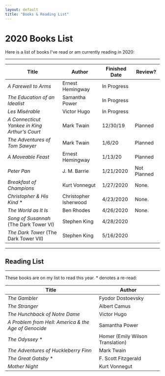 ```yaml
---
layout: default
title: "Books & Reading List"
---
```


# 2020 Books List

Here is a list of books I've read or am currently reading in 2020:

---

| Title | Author | Finished Date | Review? |
|-------|--------|---------|---------|
| *A Farewell to Arms* | Ernest Hemingway | In Progress | |
| *The Education of an Idealist* | Samantha Power | In Progress | |
| *Les Misérable* | Victor Hugo | In Progress | |
| *A Connecticut Yankee in King Arthur's Court* | Mark Twain | 12/30/19 | Planned |
| *The Adventures of Tom Sawyer* | Mark Twain | 1/6/20 | Planned |
| *A Moveable Feast* | Ernest Hemingway | 1/13/20 | Planned |
| *Peter Pan* | J. M. Barrie | 1/21/2020 | Not Planned |
| *Breakfast of Champions* | Kurt Vonnegut | 1/27/2020 | None. |
| *Christopher & His Kind* \* | Christopher Isherwood | 4/23/2020 | None. |
| *The World as It Is* | Ben Rhodes | 4/26/2020 | None. |
| *Song of Susannah* (The Dark Tower VI) | Stephen King | 4/28/2020 | |
| *The Dark Tower* (The Dark Tower VII) | Stephen King | 5/16/2020 | |


---

## Reading List

---

These books are on my list to read this year.  * denotes a re-read:

| Title | Author |
|-------|--------|
| *The Gambler* | Fyodor Dostoevsky |
| *The Stranger* | Albert Camus |
| *The Hunchback of Notre Dame* | Victor Hugo |
| *A Problem from Hell: America & the Age of Genocide* | Samantha Power |
| *The Odyssey* \* | Homer (Emily Wilson Translation) |
| *The Adventures of Huckleberry Finn* | Mark Twain |
| *The Great Gatsby* \* | F. Scott Fitzgerald |
| *Mother Night* | Kurt Vonnegut |
